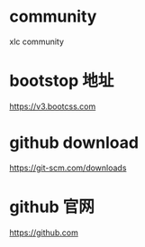 # community
xlc community
 # bootstop 地址
https://v3.bootcss.com
# github download
https://git-scm.com/downloads
# github 官网
https://github.com


